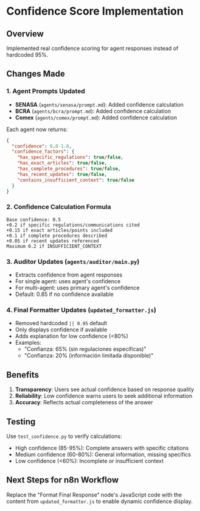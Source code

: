 # Confidence Score Implementation

## Overview
Implemented real confidence scoring for agent responses instead of hardcoded 95%.

## Changes Made

### 1. Agent Prompts Updated
- **SENASA** (`agents/senasa/prompt.md`): Added confidence calculation
- **BCRA** (`agents/bcra/prompt.md`): Added confidence calculation  
- **Comex** (`agents/comex/prompt.md`): Added confidence calculation

Each agent now returns:
```json
{
  "confidence": 0.0-1.0,
  "confidence_factors": {
    "has_specific_regulations": true/false,
    "has_exact_articles": true/false,
    "has_complete_procedures": true/false,
    "has_recent_updates": true/false,
    "contains_insufficient_context": true/false
  }
}
```

### 2. Confidence Calculation Formula
```
Base confidence: 0.5
+0.2 if specific regulations/communications cited
+0.15 if exact articles/points included
+0.1 if complete procedures described
+0.05 if recent updates referenced
Maximum 0.2 if INSUFFICIENT_CONTEXT
```

### 3. Auditor Updates (`agents/auditor/main.py`)
- Extracts confidence from agent responses
- For single agent: uses agent's confidence
- For multi-agent: uses primary agent's confidence
- Default: 0.85 if no confidence available

### 4. Final Formatter Updates (`updated_formatter.js`)
- Removed hardcoded `|| 0.95` default
- Only displays confidence if available
- Adds explanation for low confidence (<80%)
- Examples:
  - "Confianza: 65% (sin regulaciones específicas)"
  - "Confianza: 20% (información limitada disponible)"

## Benefits
1. **Transparency**: Users see actual confidence based on response quality
2. **Reliability**: Low confidence warns users to seek additional information
3. **Accuracy**: Reflects actual completeness of the answer

## Testing
Use `test_confidence.py` to verify calculations:
- High confidence (85-95%): Complete answers with specific citations
- Medium confidence (60-80%): General information, missing specifics
- Low confidence (<60%): Incomplete or insufficient context

## Next Steps for n8n Workflow
Replace the "Format Final Response" node's JavaScript code with the content from `updated_formatter.js` to enable dynamic confidence display.